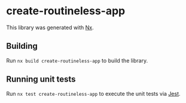 # create-routineless-app

This library was generated with [Nx](https://nx.dev).

## Building

Run `nx build create-routineless-app` to build the library.

## Running unit tests

Run `nx test create-routineless-app` to execute the unit tests via [Jest](https://jestjs.io).

